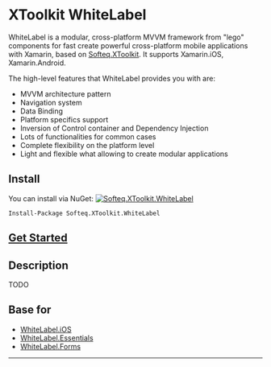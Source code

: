 # XToolkit WhiteLabel

WhiteLabel is a modular, cross-platform MVVM framework from "lego" components for fast create powerful cross-platform mobile applications with Xamarin, based on [Softeq.XToolkit](https://github.com/Softeq/XToolkit). It supports Xamarin.iOS, Xamarin.Android.

The high-level features that WhiteLabel provides you with are:

- MVVM architecture pattern
- Navigation system
- Data Binding
- Platform specifics support
- Inversion of Control container and Dependency Injection
- Lots of functionalities for common cases
- Complete flexibility on the platform level
- Light and flexible what allowing to create modular applications

## Install

You can install via NuGet: [![Softeq.XToolkit.WhiteLabel](https://buildstats.info/nuget/Softeq.XToolkit.WhiteLabel?includePreReleases=true)](https://www.nuget.org/packages/Softeq.XToolkit.WhiteLabel)

```text
Install-Package Softeq.XToolkit.WhiteLabel
```

## [Get Started](../getting-started.md)

## Description

TODO

## Base for

- [WhiteLabel.iOS](whitelabel/ios.md)
- [WhiteLabel.Essentials](whitelabel/essentials.md)
- [WhiteLabel.Forms](whitelabel/forms.md)

---
